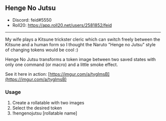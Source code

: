 ## Henge No Jutsu

* Discord: feid#5550
* Roll20: https://app.roll20.net/users/2581852/feid
---

My wife plays a Kitsune trickster cleric which can switch freely between the Kitsune and a human form so I thought the Naruto "Henge no Jutsu" style of changing tokens would be cool :)

Henge No Jutsu transforms a token image between two saved states with only one command (or macro) and a little smoke effect.

See it here in action:
[https://imgur.com/a/tygImsB](https://imgur.com/a/tygImsB)

### Usage
 1. Create a rollatable with two images 
 2. Select the desired token
 3. !hengenojutsu [rollatable name]

